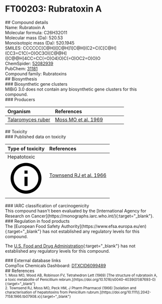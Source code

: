 
# FT00203: Rubratoxin A
<div class="molecule_image" style="float:left">
<img data-smiles= CCCCCC[C@@H](O)[C@@H]1C2=C(C[C@H]([C@H](O)[C@@H]3CC=CC(=O)O3)CC3=C(C(=O)OC3=O)[C@@H]1O)C(O)OC2=O data-smiles-options="{ 'width': 350, 'height': 350 }" />
</div>
## Compound details
<div style="overflow:hidden">
Name: Rubratoxin A<br>
Molecular formula: C26H32O11<br>
Molecular mass (Da): 520.53<br>
Monoisotopic mass (Da): 520.1945<br>
<div class="break_all">
SMILES: CCCCCC[C@H]([C@H]1[C@H](C2=C(C[C@H](CC3=C1C(=O)OC3O)[C@@H]([C@@H]4CC=CC(=O)O4)O)C(=O)OC2=O)O)O<br>
</div>
        ChemSpider: <a href=https://www.chemspider.com/Chemical-Structure.52082939.html target="_blank">52082939</a><br>
        PubChem: <a href=https://pubchem.ncbi.nlm.nih.gov/compound/31181 target="_blank">31181</a><br>
    Compound family: Rubratoxins<br>
</div>

<div markdown="block" class="section">
## Biosynthesis
<div markdown="block" class="subsection">
### Biosynthetic gene clusters
<div markdown="block" class="indented_block">
MIBiG 3.0 does not contain any biosynthetic gene clusters for this compound.
</div>
</div>

<div markdown="block" class="subsection">
### Producers
<table>
<thead>
<tr>
<th style="text-align: left;" role="columnheader" width="40%" data-sort-default>Organism</th>
<th style="text-align: left;" role="columnheader" width="60%">References</th>
</tr>
</thead>
        <tr>
        <td style="text-align: left;"><a href="https://www.ncbi.nlm.nih.gov/Taxonomy/Browser/wwwtax.cgi?mode=Info&id=1266769" target="_blank">Talaromyces ruber</a></td>
        <td style="text-align: left;"><a href="#REF00396">Moss MO et al. 1969</a></td>
        </tr>
</table>
</div>
</div>

<div markdown="block" class="section">
## Toxicity
<div markdown="block" class="subsection">
### Published data on toxicity
<table>
<thead>
<tr>
<th style="text-align: left;" role="columnheader" width="40%" data-sort-default>Type of toxicity</th>
<th style="text-align: left;" role="columnheader" width="60%">References</th>
</tr>
</thead>
<tbody>
<tr>
<td style="text-align: left;">Hepatotoxic <span class="twemoji" title="Toxic to the liver"><svg xmlns="http://www.w3.org/2000/svg" viewBox="0 0 24 24"><path d="M11 9h2V7h-2m1 13c-4.41 0-8-3.59-8-8s3.59-8 8-8 8 3.59 8 8-3.59 8-8 8m0-18A10 10 0 0 0 2 12a10 10 0 0 0 10 10 10 10 0 0 0 10-10A10 10 0 0 0 12 2m-1 15h2v-6h-2v6Z"></path></svg></span></td>
<td style="text-align: left;"><a href="#REF00397">Townsend RJ et al. 1966</a></td>
</tr>
</tbody>
</table>
</div>

<div markdown="block" class="subsection">
### IARC classification of carcinogenicity
<div markdown="block" class="indented_block">
This compound hasn't been evaluated by the [International Agency for Research on Cancer](https://monographs.iarc.who.int/){:target="_blank"}.<br>
</div>
</div>

<div markdown="block" class="subsection">
### Regulation in food products
<div markdown="block" class="indented_block">
The [European Food Safety Authority](https://www.efsa.europa.eu/en){:target="_blank"} has not established any regulatory levels for this compound. <br>

The [U.S. Food and Drug Administration](https://www.fda.gov/){:target="_blank"} has not established any regulatory levels for this compound. <br>

</div>
</div>

<div markdown="block" class="subsection">
### External database links
<div markdown="block" class="indented_block">
CompTox Chemicals Dashboard: <a href=https://comptox.epa.gov/dashboard/chemical/details/DTXCID6099489 target="_blank">DTXCID6099489</a><br>
</div>
</div>
</div>

<div markdown="block" class="section">
## References
<div markdown="block" style="font-size: smaller;">
<span id=REF00396>
1. Moss MO, Wood AB, Robinson FV, Tetrahedron Lett (1969) [The structure of rubratoxin A, a toxic metabolite of Penicillium rebrum.](https://doi.org/10.1016/s0040-4039(01)87693-0){:target="_blank"}<br>
</span>

<span id=REF00397>
2. Townsend RJ, Moss MO, Peck HM, J Pharm Pharmacol (1966) [Isolation and characterisation of hepatotoxins from Penicillum rubrum.](https://doi.org/10.1111/j.2042-7158.1966.tb07908.x){:target="_blank"}<br>
</span>

</div>
</div>

<script type="text/javascript" src="https://unpkg.com/smiles-drawer@2.0.1/dist/smiles-drawer.min.js"></script>
<script>
    SmiDrawer.apply();
</script>